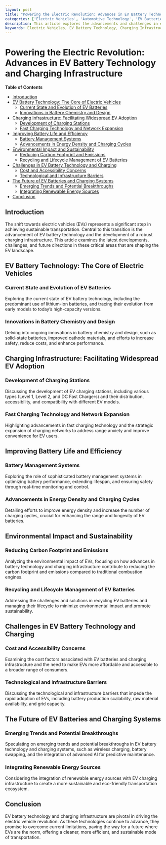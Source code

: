 ```yaml
---
layout: post
title: "Powering the Electric Revolution: Advances in EV Battery Technology and Charging Infrastructure"
categories: ['Electric Vehicles', 'Automotive Technology', 'EV Batteries', 'Charging Infrastructure', 'Sustainable Transportation']
description: This article explores the advancements and challenges in electric vehicle (EV) battery technology and charging infrastructure, highlighting how these developments are pivotal in driving the widespread adoption and success of EVs in modern transportation.
keywords: Electric Vehicles, EV Battery Technology, Charging Infrastructure, Sustainable Transportation, Automotive Innovation
---
```


# Powering the Electric Revolution: Advances in EV Battery Technology and Charging Infrastructure

**Table of Contents**

- [Introduction](#introduction)
- [EV Battery Technology: The Core of Electric Vehicles](#ev-battery-technology-the-core-of-electric-vehicles)
  - [Current State and Evolution of EV Batteries](#current-state-and-evolution-of-ev-batteries)
  - [Innovations in Battery Chemistry and Design](#innovations-in-battery-chemistry-and-design)
- [Charging Infrastructure: Facilitating Widespread EV Adoption](#charging-infrastructure-facilitating-widespread-ev-adoption)
  - [Development of Charging Stations](#development-of-charging-stations)
  - [Fast Charging Technology and Network Expansion](#fast-charging-technology-and-network-expansion)
- [Improving Battery Life and Efficiency](#improving-battery-life-and-efficiency)
  - [Battery Management Systems](#battery-management-systems)
  - [Advancements in Energy Density and Charging Cycles](#advancements-in-energy-density-and-charging-cycles)
- [Environmental Impact and Sustainability](#environmental-impact-and-sustainability)
  - [Reducing Carbon Footprint and Emissions](#reducing-carbon-footprint-and-emissions)
  - [Recycling and Lifecycle Management of EV Batteries](#recycling-and-lifecycle-management-of-ev-batteries)
- [Challenges in EV Battery Technology and Charging](#challenges-in-ev-battery-technology-and-charging)
  - [Cost and Accessibility Concerns](#cost-and-accessibility-concerns)
  - [Technological and Infrastructure Barriers](#technological-and-infrastructure-barriers)
- [The Future of EV Batteries and Charging Systems](#the-future-of-ev-batteries-and-charging-systems)
  - [Emerging Trends and Potential Breakthroughs](#emerging-trends-and-potential-breakthroughs)
  - [Integrating Renewable Energy Sources](#integrating-renewable-energy-sources)
- [Conclusion](#conclusion)

## Introduction

The shift towards electric vehicles (EVs) represents a significant step in achieving sustainable transportation. Central to this transition is the advancement of EV battery technology and the development of a robust charging infrastructure. This article examines the latest developments, challenges, and future directions in these critical areas that are shaping the EV landscape.

## EV Battery Technology: The Core of Electric Vehicles

### Current State and Evolution of EV Batteries

Exploring the current state of EV battery technology, including the predominant use of lithium-ion batteries, and tracing their evolution from early models to today’s high-capacity versions.

### Innovations in Battery Chemistry and Design

Delving into ongoing innovations in battery chemistry and design, such as solid-state batteries, improved cathode materials, and efforts to increase safety, reduce costs, and enhance performance.

## Charging Infrastructure: Facilitating Widespread EV Adoption

### Development of Charging Stations

Discussing the development of EV charging stations, including various types (Level 1, Level 2, and DC Fast Chargers) and their distribution, accessibility, and compatibility with different EV models.

### Fast Charging Technology and Network Expansion

Highlighting advancements in fast charging technology and the strategic expansion of charging networks to address range anxiety and improve convenience for EV users.

## Improving Battery Life and Efficiency

### Battery Management Systems

Exploring the role of sophisticated battery management systems in optimizing battery performance, extending lifespan, and ensuring safety through real-time monitoring and control.

### Advancements in Energy Density and Charging Cycles

Detailing efforts to improve energy density and increase the number of charging cycles, crucial for enhancing the range and longevity of EV batteries.

## Environmental Impact and Sustainability

### Reducing Carbon Footprint and Emissions

Analyzing the environmental impact of EVs, focusing on how advances in battery technology and charging infrastructure contribute to reducing the carbon footprint and emissions compared to traditional combustion engines.

### Recycling and Lifecycle Management of EV Batteries

Addressing the challenges and solutions in recycling EV batteries and managing their lifecycle to minimize environmental impact and promote sustainability.

## Challenges in EV Battery Technology and Charging

### Cost and Accessibility Concerns

Examining the cost factors associated with EV batteries and charging infrastructure and the need to make EVs more affordable and accessible to a broader range of consumers.

### Technological and Infrastructure Barriers

Discussing the technological and infrastructure barriers that impede the rapid adoption of EVs, including battery production scalability, raw material availability, and grid capacity.

## The Future of EV Batteries and Charging Systems

### Emerging Trends and Potential Breakthroughs

Speculating on emerging trends and potential breakthroughs in EV battery technology and charging systems, such as wireless charging, battery swapping, and the integration of advanced AI for predictive maintenance.

### Integrating Renewable Energy Sources

Considering the integration of renewable energy sources with EV charging infrastructure to create a more sustainable and eco-friendly transportation ecosystem.

## Conclusion

EV battery technology and charging infrastructure are pivotal in driving the electric vehicle revolution. As these technologies continue to advance, they promise to overcome current limitations, paving the way for a future where EVs are the norm, offering a cleaner, more efficient, and sustainable mode of transportation.

